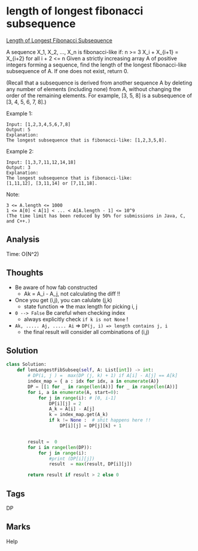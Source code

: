 #  length of longest fibonacci subsequence

[Length of Longest Fibonacci Subsequence](https://leetcode.com/problems/length-of-longest-fibonacci-subsequence)

A sequence X_1, X\_2, ..., X\_n is fibonacci-like if: n &gt;= 3 X\_i + X_{i+1} = X\_{i+2} for all i + 2 &lt;= n Given a strictly increasing array A of positive integers forming a sequence, find the length of the longest fibonacci-like subsequence of A. If one does not exist, return 0.

\(Recall that a subsequence is derived from another sequence A by deleting any number of elements \(including none\) from A, without changing the order of the remaining elements. For example, \[3, 5, 8\] is a subsequence of \[3, 4, 5, 6, 7, 8\].\)

Example 1:

```text
Input: [1,2,3,4,5,6,7,8]
Output: 5
Explanation:
The longest subsequence that is fibonacci-like: [1,2,3,5,8].
```

Example 2:

```text
Input: [1,3,7,11,12,14,18]
Output: 3
Explanation:
The longest subsequence that is fibonacci-like:
[1,11,12], [3,11,14] or [7,11,18].
```

Note:

```text
3 <= A.length <= 1000
1 <= A[0] < A[1] < ... < A[A.length - 1] <= 10^9
(The time limit has been reduced by 50% for submissions in Java, C, and C++.)
```

## Analysis

Time: O\(N^2\)

## Thoughts

* Be aware of how fab constructed
  * Ak = A\_i - A\_j, not calculating the diff !!
* Once you get \(i,j\), you can calulate \(j,k\)
  * state function =&gt; the max length for picking i, j 
* `0 --> False` Be careful when checking index
  * always explicitly check `if k is not None` !
* `Ak, ..... Aj, ..... Ai` =&gt; `DP(j, i) => length contains j, i`
  * the final result will consider all combinations of \(i,j\)

## Solution

```python
class Solution:
    def lenLongestFibSubseq(self, A: List[int]) -> int:
        # DP(i, j ) =  max(DP (j, k) + 1) if A[i] - A[j] == A[k]
        index_map = { a : idx for idx, a in enumerate(A)}
        DP = [[1 for _ in range(len(A))] for _ in range(len(A))]
        for i, a in enumerate(A, start=0):
            for j in range(i): # [0, i-1]  
                DP[i][j] = 2
                A_k = A[i] - A[j]
                k = index_map.get(A_k)
                if k != None :  # shit happens here !!
                    DP[i][j] = DP[j][k] + 1


        result =  0
        for i in range(len(DP)):
            for j in range(i):
                #print (DP[i][j])
                result  = max(result, DP[i][j])

        return result if result > 2 else 0
```

## Tags

DP

## Marks

Help


